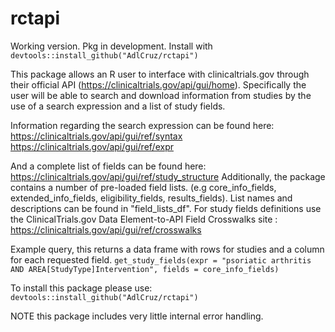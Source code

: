 # rctapi
 Working version. Pkg in development. Install with ```devtools::install_github("AdlCruz/rctapi")```

 This package allows an R user to interface with clinicaltrials.gov through their official API (https://clinicaltrials.gov/api/gui/home). 
 Specifically the user will be able to search and download information from studies by the use of a search expression and a list of study fields.
 
 Information regarding the search expression can be found here:
 https://clinicaltrials.gov/api/gui/ref/syntax
 https://clinicaltrials.gov/api/gui/ref/expr
 
 And a complete list of fields can be found here:
 https://clinicaltrials.gov/api/gui/ref/study_structure
 Additionally, the package contains a number of pre-loaded field lists. (e.g core_info_fields, extended_info_fields, eligibility_fields, results_fields). List names and descriptions can be found in "field_lists_df". 
 For study fields definitions use the ClinicalTrials.gov Data Element-to-API Field Crosswalks site :
 https://clinicaltrials.gov/api/gui/ref/crosswalks
 
 Example query, this returns a data frame with rows for studies and a column for each requested field.
 ```get_study_fields(expr = "psoriatic arthritis AND AREA[StudyType]Intervention", fields = core_info_fields)```
 
To install this package please use:
```devtools::install_github("AdlCruz/rctapi")```

NOTE this package includes very little internal error handling.
